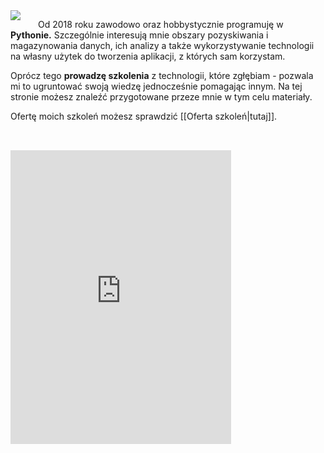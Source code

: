 <img style="float: left; margin-right: 2em;" src="https://cloud.patrykpalej.com/index.php/apps/files_sharing/publicpreview/DRgRtxbseiCXnYF?x=1277&y=442&a=true&file=photo.png&scalingup=0">

Od 2018 roku zawodowo oraz hobbystycznie programuję w **Pythonie.** Szczególnie interesują mnie obszary pozyskiwania i magazynowania danych, ich analizy a także wykorzystywanie technologii na własny użytek do tworzenia aplikacji, z których sam korzystam.

Oprócz tego **prowadzę szkolenia** z technologii, które zgłębiam - pozwala mi to ugruntować swoją wiedzę jednocześnie pomagając innym. Na tej stronie możesz znaleźć przygotowane przeze mnie w tym celu materiały.

Ofertę moich szkoleń możesz sprawdzić [[Oferta szkoleń|tutaj]].


<iframe style="margin-top:2rem;border:none;width:70%;" height="470px" src="https://notionforms.io/forms/kontakt-2"></iframe>